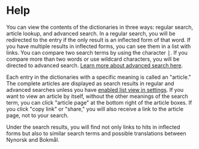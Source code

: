 # Help
You can view the contents of the dictionaries in three ways: regular search, article lookup, and advanced search. In a regular search, you will be redirected to the entry if the only result is an inflected form of that word. If you have multiple results in inflected forms, you can see them in a list with links. You can compare two search terms by using the character <kbd>|</kbd>. If you compare more than two words or use wildcard characters, you will be directed to advanced search. [Learn more about advanced search here](/ukr/help/advanced).

Each entry in the dictionaries with a specific meaning is called an "article." The complete articles are displayed as search results in regular and advanced searches unless you have [enabled list view in settings]("/ukr/settings").
If you want to view an article by itself, without the other meanings of the search term, you can click "article page" at the bottom right of the article boxes. If you click "copy link" or "share," you will also receive a link to the article page, not to your search.

Under the search results, you will find not only links to hits in inflected forms but also to similar search terms and possible translations between Nynorsk and Bokmål.